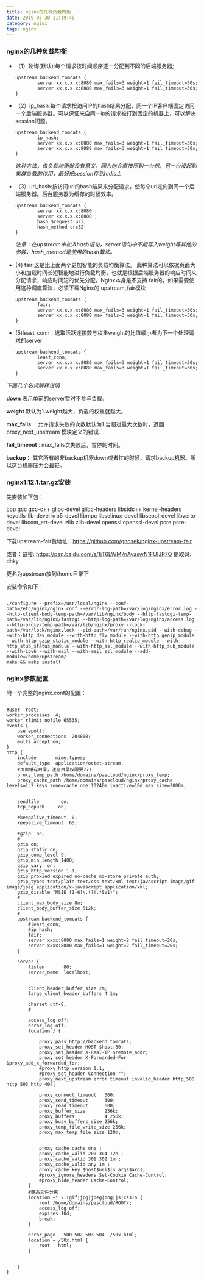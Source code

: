 ```yaml
---
title: nginx的几种负载均衡
date: 2019-05-30 11:19:45
category: nginx
tags: nginx
---
```


### nginx的几种负载均衡

* （1）轮询(默认):每个请求按时间顺序逐一分配到不同的后端服务器;

  ```shell
  upstream backend_tomcats {
          server xx.x.x.x:8080 max_fails=3 weight=1 fail_timeout=30s;
          server xx.x.x.x:8080 max_fails=3 weight=1 fail_timeout=30s;
  }
  ```

  

* （2）ip_hash:每个请求按访问IP的hash结果分配，同一个IP客户端固定访问一个后端服务器。可以保证来自同一ip的请求被打到固定的机器上，可以解决session问题。

  ```
  upstream backend_tomcats {
          ip_hash;
          server xx.x.x.x:8080 max_fails=3 weight=1 fail_timeout=30s;
          server xx.x.x.x:8080 max_fails=3 weight=1 fail_timeout=30s;
  }
  ```

  *这种方法，做负载均衡就没有意义，因为他会直接压到一台机，另一台没起到集群负载的作用，最好把session存到redis上*

* （3）url_hash:按访问url的hash结果来分配请求，使每个url定向到同一个后端服务器。后台服务器为缓存的时候效率。

  ```shell
  upstream backend_tomcats {
          server xx.x.x.x:8080 ;
          server xx.x.x.x:8080 ;
          hash $request_uri; 
          hash_method crc32; 
  }
  ```

  *注意：在upstream中加入hash语句，server语句中不能写入weight等其他的参数，hash_method是使用的hash算法。*

* (4) fair:这是比上面两个更加智能的负载均衡算法。
  此种算法可以依据页面大小和加载时间长短智能地进行负载均衡，也就是根据后端服务器的响应时间来分配请求，响应时间短的优先分配。Nginx本身是不支持 fair的，如果需要使用这种调度算法，必须下载Nginx的 upstream_fair模块

  ```shell
  upstream backend_tomcats {
          fair;
          server xx.x.x.x:8080 max_fails=3 weight=1 fail_timeout=30s;
          server xx.x.x.x:8080 max_fails=3 weight=1 fail_timeout=30s;
  }
  ```

* (5)least_conn：选取活跃连接数与权重weight的比值最小者为下一个处理请求的server

  ```shell
  upstream backend_tomcats {
          least_conn;
          server xx.x.x.x:8080 max_fails=3 weight=1 fail_timeout=30s;
          server xx.x.x.x:8080 max_fails=3 weight=1 fail_timeout=30s;
  }
  ```

*下面几个名词解释说明*

**down** 表示单前的server暂时不参与负载.

**weight** 默认为1.weight越大，负载的权重就越大。

**max_fails** ：允许请求失败的次数默认为1.当超过最大次数时，返回proxy_next_upstream 模块定义的错误.

**fail_timeout** : max_fails次失败后，暂停的时间。

**backup**： 其它所有的非backup机器down或者忙的时候，请求backup机器。所以这台机器压力会最轻。



### nginx1.12.1.tar.gz安装

先安装如下包：

cpp gcc gcc-c++ glibc-devel glibc-headers libstdc++ kernel-headers keyutils-lib-devel krb5-devel libmpc libselinux-devel libsepol-devel libverto-devel libcom_err-devel
zlib zlib-devel openssl openssl-devel pcre pcre-devel

下载upstream-fair包地址：https://github.com/gnosek/nginx-upstream-fair

或者：链接: https://pan.baidu.com/s/1jT6LWM7nAyaswN1FUIJP7Q 提取码: dhky 

更名为upstream放到/home目录下

安装命令如下：

```shell

./configure --prefix=/usr/local/nginx --conf-path=/etc/nginx/nginx.conf --error-log-path=/var/log/nginx/error.log --http-client-body-temp-path=/var/lib/nginx/body --http-fastcgi-temp-path=/var/lib/nginx/fastcgi --http-log-path=/var/log/nginx/access.log --http-proxy-temp-path=/var/lib/nginx/proxy --lock-path=/var/lock/nginx.lock --pid-path=/var/run/nginx.pid --with-debug --with-http_dav_module --with-http_flv_module --with-http_geoip_module --with-http_gzip_static_module --with-http_realip_module --with-http_stub_status_module --with-http_ssl_module --with-http_sub_module --with-ipv6 --with-mail --with-mail_ssl_module --add-module=/home/upstream/
make && make install
```



### nginx参数配置

附一个完整的nginx.conf的配置：

```shell

#user  root;
worker_processes  4;
worker_rlimit_nofile 65535;
events {
    use epoll;
    worker_connections  204800;
    multi_accept on;
}
http {
    include       mime.types;
    default_type  application/octet-stream;
    #页面缓存目录，注意目录权限要777
    proxy_temp_path /home/domains/pascloud/nginx/proxy_temp;
    proxy_cache_path /home/domains/pascloud/nginx/proxy_cache levels=1:2 keys_zone=cache_one:10240m inactive=10d max_size=2000m;


    sendfile        on;
    tcp_nopush     on;

    #keepalive_timeout  0;
    keepalive_timeout  65;

    #gzip  on;
    #
    gzip on;
    gzip_static on;  
    gzip_comp_level 9;
    gzip_min_length 1400;
    gzip_vary  on;
    gzip_http_version 1.1;  
    gzip_proxied expired no-cache no-store private auth;
    gzip_types text/plain text/css text/xml text/javascript image/gif image/jpeg application/x-javascript application/xml;
    gzip_disable "MSIE [1-6]\.(?!.*SV1)";
    #
    client_max_body_size 8m;
    client_body_buffer_size 512k;
    #
    upstream backend_tomcats {
        #least_conn;
        #ip_hash;
        fair;
	    server xxxx:8080 max_fails=1 weight=2 fail_timeout=20s;
        server xxxx:8080 max_fails=1 weight=2 fail_timeout=20s;
    }

    server {
        listen       80;
        server_name  localhost;
        
         
        client_header_buffer_size 2m;
        large_client_header_buffers 4 1m;        
 
        charset utf-8;
        #

        access_log off;
        error_log off;
        location / {
            
            proxy_pass http://backend_tomcats;
            proxy_set_header HOST $host:80;
            proxy_set_header X-Real-IP $remote_addr;
            proxy_set_header X-Forwarded-For $proxy_add_x_forwarded_for;
            #proxy_http_version 1.1;
            #proxy_set_header Connection "";
            proxy_next_upstream error timeout invalid_header http_500 http_503 http_404;

            proxy_connect_timeout   300; 
            proxy_send_timeout      300; 
            proxy_read_timeout      600; 
            proxy_buffer_size       256k; 
            proxy_buffers           4 256k; 
            proxy_busy_buffers_size 256k; 
            proxy_temp_file_write_size 256k;
            proxy_max_temp_file_size 128m;

            
            proxy_cache cache_one ;
            proxy_cache_valid 200 304 12h ;
            proxy_cache_valid 301 302 1m ;
            proxy_cache_valid any 1m ;
            proxy_cache_key $host$uri$is_args$args;
            #proxy_ignore_headers Set-Cookie Cache-Control;
	        #proxy_hide_header Cache-Control;
        }
        #静态文件分离
        location ~* \.(gif|jpg|jpeg|png|js|css)$ {         
            root /home/domains/pascloud/ROOT/;
	        access_log off;
	        expires 10d;
            break;
	    }
	
        error_page   500 502 503 504  /50x.html;
        location = /50x.html {
            root   html;
        }
        

    }
}


```











